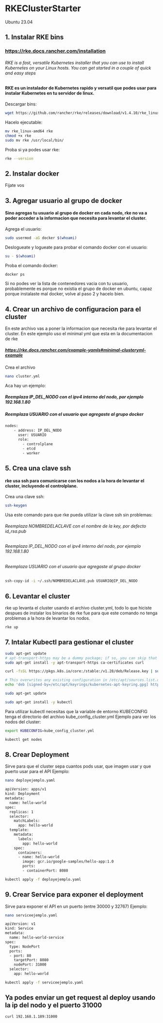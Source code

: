 # RKEClusterStarter
Ubuntu 23.04

## 1. Instalar RKE bins
### https://rke.docs.rancher.com/installation
###### RKE is a fast, versatile Kubernetes installer that you can use to install Kubernetes on your Linux hosts. You can get started in a couple of quick and easy steps
#### RKE es un instalador de Kubernetes rapido y versatil que podes usar para instalar Kubernetes en tu servidor de linux.
Descargar bins:
```sh
wget https://github.com/rancher/rke/releases/download/v1.4.10/rke_linux-amd64
```
Hacelo ejecutable:
```sh
mv rke_linux-amd64 rke
chmod +x rke
sudo mv rke /usr/local/bin/
```
Proba si ya podes usar rke:
```sh
rke --version
```

## 2. Instalar docker
Fijate vos

## 3. Agregar usuario al grupo de docker
#### Sino agregas tu usuario al grupo de docker en cada nodo, rke no va a poder acceder a la informacion que necesita para levantar el cluster.
Agrega el usuario:
```sh
sudo usermod -aG docker $(whoami)
```
Deslogueate y logueate para probar el comando docker con el usuario:
```sh
su - $(whoami)
```
Proba el comando docker:
```sh
docker ps
```
Si no podes ver la lista de contenedores vacia con tu usuario, probablemente es porque no existia el grupo de docker en ubuntu, capaz porque instalaste mal docker, volve al paso 2 y hacelo bien.

## 4. Crear un archivo de configuracion para el cluster
En este archivo vas a poner la informacion que necesita rke para levantar el cluster. En este ejemplo uso el minimal yml que esta en la documentacion de rke
##### https://rke.docs.rancher.com/example-yamls#minimal-clusteryml-example
Crea el archivo
```sh
nano cluster.yml
```

Aca hay un ejemplo:
##### Reemplaza IP_DEL_NODO con el ipv4 interno del nodo, por ejemplo 192.168.1.80
##### Reemplaza USUARIO con el usuario que agregaste al grupo docker
```sh
nodes:
    - address: IP_DEL_NODO
      user: USUARIO
      role:
        - controlplane
        - etcd
        - worker
```

## 5. Crea una clave ssh
#### rke usa ssh para comunicarse con los nodos a la hora de levantar el cluster, incluyendo el controlplane.
Crea una clave ssh:
```sh
ssh-keygen
```
Usa este comando para que rke pueda utilizar la clave ssh sin problemas:
###### Reemplaza NOMBREDELACLAVE con el nombre de la key, por defecto id_rsa.pub
###### Reemplaza IP_DEL_NODO con el ipv4 interno del nodo, por ejemplo 192.168.1.80
###### Reemplaza USUARIO con el usuario que agregaste al grupo docker
```sh
ssh-copy-id -i ~/.ssh/NOMBREDELACLAVE.pub USUARIO@IP_DEL_NODO
```

## 6. Levantar el cluster
rke up levanta el cluster usando el archivo cluster.yml, todo lo que hiciste despues de instalar los binarios de rke fue para que este comando no tenga problemas a la hora de levantar los nodos.
```sh
rke up
```

## 7. Intalar Kubectl para gestionar el cluster
```sh
sudo apt-get update
# apt-transport-https may be a dummy package; if so, you can skip that package
sudo apt-get install -y apt-transport-https ca-certificates curl
```
```sh
curl -fsSL https://pkgs.k8s.io/core:/stable:/v1.28/deb/Release.key | sudo gpg --dearmor -o /etc/apt/keyrings/kubernetes-apt-keyring.gpg
```
```sh
# This overwrites any existing configuration in /etc/apt/sources.list.d/kubernetes.list
echo 'deb [signed-by=/etc/apt/keyrings/kubernetes-apt-keyring.gpg] https://pkgs.k8s.io/core:/stable:/v1.28/deb/ /' | sudo tee /etc/apt/sources.list.d/kubernetes.list
```
```sh
sudo apt-get update
```
```sh
sudo apt-get install -y kubectl
```
Para utilizar kubectl necesitas que la variable de entorno KUBECONFIG tenga el directorio del archivo kube_config_cluster.yml
Ejemplo para ver los nodos del cluster:
```sh
export KUBECONFIG=kube_config_cluster.yml
```
```sh
kubectl get nodes
```

## 8. Crear Deployment
Sirve para que el cluster sepa cuantos pods usar, que imagen usar y que puerto usar para el API
Ejemplo:
```sh
nano deployejemplo.yaml
```
```sh
apiVersion: apps/v1
kind: Deployment
metadata:
  name: hello-world
spec:
  replicas: 1
  selector:
    matchLabels:
      app: hello-world
  template:
    metadata:
      labels:
        app: hello-world
    spec:
      containers:
      - name: hello-world
        image: gcr.io/google-samples/hello-app:1.0
        ports:
        - containerPort: 8080
```
```sh
kubectl apply -f deployejemplo.yaml
```

## 9. Crear Service para exponer el deployment
Sirve para exponer el API en un puerto (entre 30000 y 32767)
Ejemplo:
```sh
nano serviceejemplo.yaml
```
```sh
apiVersion: v1
kind: Service
metadata:
  name: hello-world-service
spec:
  type: NodePort
  ports:
  - port: 80
    targetPort: 8080
    nodePort: 31000
  selector:
    app: hello-world
```
```sh
kubectl apply -f serviceejemplo.yaml
```

## Ya podes enviar un get request al deploy usando la ip del nodo y el puerto 31000
```sh
curl 192.168.1.189:31000
```
